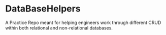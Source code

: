 # DataBaseHelpers
A Practice Repo meant for helping engineers work through different CRUD within both relational and non-relational databases.
